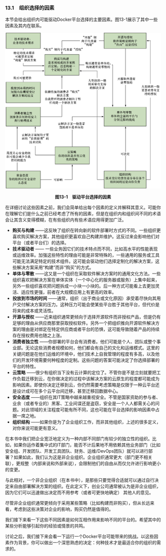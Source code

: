 ### 13.1　组织选择的因素

本节会给出组织内可能驱动Docker平台选择的主要因素。图13-1展示了其中一些因素及其内在联系。

![61.png](../images/61.png)
<center class="my_markdown"><b class="my_markdown">图13-1　驱动平台选择的因素</b></center>

在详细讨论这些因素之前，我们会简单给出每个因素的定义并解释其意义。可能你在理解它们是什么之前已经考虑了所有的因素，但是在组织内和组织间不同的术语会让其含义变得模糊，在有些组织内有些术语应用得更加广泛。

+ **购买与构建** ——这反映了组织在转向新的软件部署时方式的不同。一些组织更喜欢购买解决方案，其他组织更喜欢自己构建并维护。这反过来会影响他们对平台（或者平台们）的选择。
+ **技术驱动者** —— 一些业务因它们的技术特点而不同，比如高水平的性能表现或运维效率。加强这些特性的理由可能是非常特殊的，一些通用的服务或工具可能无法满足特定的技术组件。这可能会驱动他们选择定制化的解决方案，这些解决方案采用“构建”而非“购买”的方式。
+ **单体与零散** ——这又是一个组织在采取软件解决方案时的通用文化方法。一些组织喜欢把解决方案在单体实体（一个中心化的服务器或服务）上集中起来，另外一些组织喜欢把问题拆成一小块一小块的。后一种方式可能看上去更加灵活、适应性更强，前者在大规模应用上有更高的效率。
+ **投放到市场的时间** ——通常，组织（出于商业或文化原因）承受着尽快向其用户交付解决方案的压力。这种压力可能会使某些平台胜于其他平台，但代价是将来的成本或灵活性。
+ **开源与授权** ——近来组织通常更倾向于选择开源软件而非授权产品，但是仍有足够的理由从供应商那里获取授权软件。另外一个把组织推向开源软件解决方案的理由是对绑定在特定供应商或者平台的恐惧，这可能导致随着产品的持续存在授权费用也随之上涨。
+ **消费者独立性** ——你部署的平台会有消费者。他们可能是个人、团队或整个事业部。无论这些消费者规模如何，他们都会有自己的文化和运维模式。这里的关键问题是在他们运维的环境中，他们技术上自我管理的程度有多高，以及他们的开发环境需要何种程度的定制。这些问题的答案可能决定了你选择部署的平台的特性。
+ **云策略** ——很少有组织当下没有云计算的定位了。不管你是不是立刻就要把工作负载迁移到云，在你做决定的过程中该解决方案的云原生的程度都可能成为影响因素。即使你决定迁移到云，你仍然需要考虑策略是仅限于一种云平台还是设计成可在多个云平台间迁移，甚至迁移回数据中心。
+ **安全态度** ——组织在其IT策略中越来越重视安全。不管是国家资助的参与者、业余（或者专业的）黑客、工业间谍还是盗窃，安全是一个人人都需关心的问题。对此领域的关注程度可能有所不同，这也可能在平台选择的影响因素中占据一席之地。
+ **组织结构** ——如果你是为了企业组织工作，而非其他组织，上述的很多定义，对你来说可能更有意义。

在本书中我们把企业宽泛地定义为一种内部不同部门有较少的独立性的组织。比如，如果你运作着集中式的IT部门，能否不计后果地不用依赖其他业务部门（比如安全组、开发团队、开发工具团队、财务、运维/DevOps团队）就可以进行部署？如果如此，我们认为这是非企业组织。企业组织通常更大（部门更不相关联），更规整（内部来说和外部来说），会限制他们的自由从而仅允许进行影响更小的变更。

与此相对，一个非企业组织（在本书中），是那些只要觉得合适就可以通过自行决定来自由部署解决方案的组织。在此定义下，创业公司通常被认为是非企业组织，因为它们可以迅速做出决定而不用参考（或者可更快地确定） 其他人的意见。

尽管非企业组织通常更倾向于采用某些策略（比如构建而非购买），但从长远来看，考虑到这些决策对企业的影响，购买仍然是值得的。

我们接下来看一下这些不同因素是如何互相作用来影响不同的平台的。希望其中的某些分析能够引起你的经验或情景的共鸣。

讨论之后，我们接下来会看一下运行一个Docker平台可能带来的挑战。以这些因素作为背景，你可以做出一个深思熟虑的决定：何种技术才是最适合你的组织的需求的。

